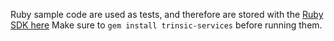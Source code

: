 Ruby sample code are used as tests, and therefore are stored with the [Ruby SDK here](https://github.com/trinsic-id/sdk/blob/main/ruby/test/trinsic_service_test.rb)
Make sure to `gem install trinsic-services` before running them.
